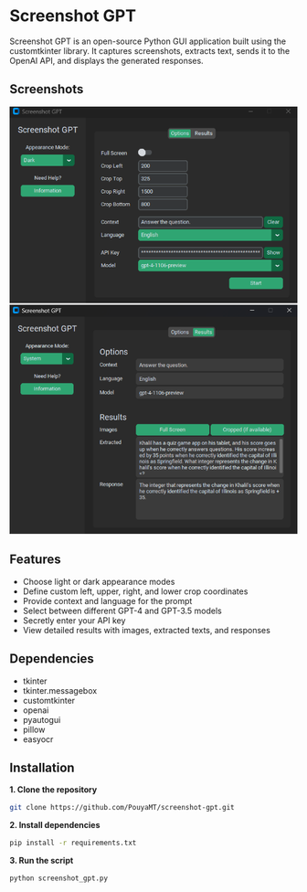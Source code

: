 # Screenshot GPT
Screenshot GPT is an open-source Python GUI application built using the customtkinter library. It captures screenshots, extracts text, sends it to the OpenAI API, and displays the generated responses.

## Screenshots
![Options](screenshots/options.png)
![Results](screenshots/results.png)

## Features
* Choose light or dark appearance modes
* Define custom left, upper, right, and lower crop coordinates
* Provide context and language for the prompt
* Select between different GPT-4 and GPT-3.5 models
* Secretly enter your API key
* View detailed results with images, extracted texts, and responses

## Dependencies
* tkinter
* tkinter.messagebox
* customtkinter
* openai
* pyautogui
* pillow
* easyocr

## Installation
**1. Clone the repository**
```bash
git clone https://github.com/PouyaMT/screenshot-gpt.git
```

**2. Install dependencies**
```bash
pip install -r requirements.txt
```

**3. Run the script**
```bash
python screenshot_gpt.py
```
